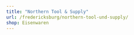 ```yaml
---
title: "Northern Tool & Supply"
url: /fredericksburg/northern-tool-und-supply/
shop: Eisenwaren
---
```

